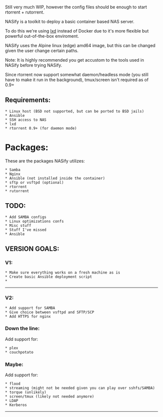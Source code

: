 Still very much WIP, however the config files should be enough to start rtorrent + rutorrent.

NASify is a toolkit to deploy a basic container based NAS server.

To do this we're using [lxd](https://linuxcontainers.org/lxd/introduction/) instead of Docker due to it's more flexible but powerful out-of-the-box enviroment.




NASify uses the Alpine linux (edge) amd64 image, but this can be changed given the user change certain paths.

Note: It is highly recommended you get accustom to the tools used in NASify before trying NASify.

Since rtorrent now support somewhat daemon/headless mode (you still have to make it run in the background), tmux/screen isn't required as of 0.9+


## Requirements:
	* Linux host (BSD not supported, but can be ported to BSD jails)
	* Ansible
	* SSH access to NAS
	* lxd
	* rtorrent 0.9+ (for daemon mode)


# Packages:
These are the packages NASify utilizes:

	* Samba
	* Nginx
	* Ansible (not installed inside the container)
	* sftp or vsftpd (optional)
	* rtorrent
	* rutorrent



## TODO:

	* Add SAMBA configs
	* Linux optimizations confs
	* Misc stuff
	* Stuff I've missed
	* Ansible


## VERSION GOALS:

### V1:

	* Make sure everything works on a fresh machine as is 
	* Create basic Ansible deployment script
	* 

---

### V2:
	* Add support for SAMBA
	* Give choice between vsftpd and SFTP/SCP
	* Add HTTPS for nginx

### Down the line:
Add support for:

	* plex
	* couchpotato

### Maybe:
Add support for:

	* flood
	* streaming (might not be needed given you can play over sshfs/SAMBA)
	* torque (unlikely)
	* screen/tmux (likely not needed anymore)
	* LDAP 
	* Kerberos 
---
